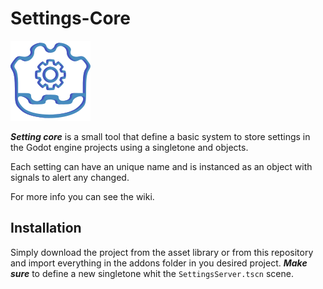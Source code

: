 # Settings-Core

![image](https://raw.githubusercontent.com/GianptDev/Settings-Core/main/addons/SettingsCore/icon.png)

***Setting core*** is a small tool that define a basic system to store settings in the Godot engine projects using a singletone and objects.

Each setting can have an unique name and is instanced as an object with signals to alert any changed.

For more info you can see the wiki.

## Installation

Simply download the project from the asset library or from this repository and import everything in the addons folder in you desired project.
***Make sure*** to define a new singletone whit the `SettingsServer.tscn` scene.
